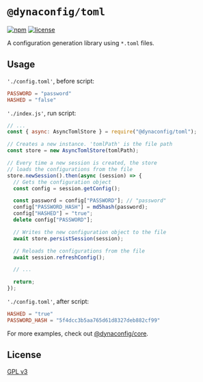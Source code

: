 # `@dynaconfig/toml`

[![npm](https://img.shields.io/npm/v/@dynaconfig/toml.svg)](https://www.npmjs.com/package/@dynaconfig/toml)
[![license](https://img.shields.io/npm/l/@dynaconfig/toml.svg)](./LICENSE)

A configuration generation library using `*.toml` files.

## Usage

`'./config.toml'`, before script:

```toml
PASSWORD = "password"
HASHED = "false"
```

`'./index.js'`, run script:

```javascript
// ...
const { async: AsyncTomlStore } = require("@dynaconfig/toml");

// Creates a new instance. 'tomlPath' is the file path
const store = new AsyncTomlStore(tomlPath);

// Every time a new session is created, the store
// loads the configurations from the file
store.newSession().then(async (session) => {
  // Gets the configuration object
  const config = session.getConfig();

  const password = config["PASSWORD"]; // "password"
  config["PASSWORD_HASH"] = md5hash(password);
  config["HASHED"] = "true";
  delete config["PASSWORD"];

  // Writes the new configuration object to the file
  await store.persistSession(session);

  // Reloads the configurations from the file
  await session.refreshConfig();

  // ...

  return;
});
```

`'./config.toml'`, after script:

```toml
HASHED = "true"
PASSWORD_HASH = "5f4dcc3b5aa765d61d8327deb882cf99"

```

For more examples, check out [@dynaconfig/core](../core/README.md).

## License

[GPL v3](./LICENSE)
